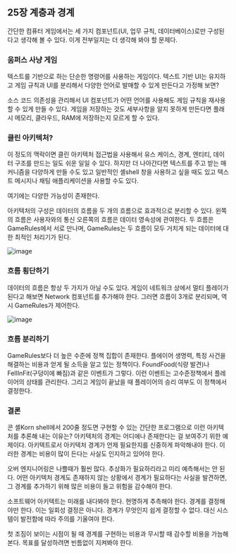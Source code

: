 ## 25장 계층과 경계

간단한 컴퓨터 게임에서는 세 가지 컴포넌트(UI, 업무 규칙, 데이터베이스)로만 구성된다고 생각해 볼 수 있다.
이게 전부일지는 더 생각해 봐야 할 문제다.

### 움퍼스 사냥 게임

텍스트를 기반으로 하는 단순한 명령어를 사용하는 게임이다.
텍스트 기반 UI는 유지하고 게임 규칙과 UI를 분리해서 다양한 언어로 발매할 수 있게 만든다고 가정해 보면?

소스 코드 의존성을 관리해서 UI 컴포넌트가 어떤 언어를 사용해도 게임 규칙을 재사용할 수 있게 만들 수 있다.
게임을 저장하는 것도 세부사항을 알지 못하게 만든다면 플래시 메모리, 클라우드, RAM에 저장하는지 모르게 할 수 있다.

### 클린 아키텍처?

이 정도의 맥락이면 클린 아키텍처 접근법을 사용해서 유스 케이스, 경계, 엔티티, 데이터 구조를 만드는 일도 쉬운 일일 수 있다.
하지만 더 나아간다면 텍스트를 주고 받는 매커니즘을 다양하게 만들 수도 있고
일반적인 셸shell 창을 사용하고 싶을 때도 있고
텍스트 메시지나 채팅 애플리케이션을 사용할 수도 있다.

여기에는 다양한 가능성이 존재한다.

아키텍처의 구성은 데이터의 흐름을 두 개의 흐름으로 효과적으로 분리할 수 있다.
왼쪽의 흐름은 사용자와의 통신
오른쪽의 흐름은 데이터 영속성에 관여한다.
두 흐름은 GameRules에서 서로 만나며, GameRules는 두 흐름이 모두 거치게 되는 데이터에 대한 최적인 처리기가 된다.

![image](https://user-images.githubusercontent.com/17442457/229589913-f9720bcc-fc99-4d88-a721-599600f02741.png)

### 흐름 횡단하기

데이터의 흐름은 항상 두 가지가 아닐 수도 있다. 게임이 네트워크 상에서 멀티 플레이가 된다고 해보면 Network 컴포넌트를 추가해야 한다. 그러면 흐름이 3개로 분리되며, 역시 GameRules가 제어한다.

![image](https://user-images.githubusercontent.com/17442457/229590107-91e918ee-84fd-4ddc-9190-9fd6282fe205.png)

### 흐름 분리하기

GameRules보다 더 높은 수준에 정책 집합이 존재한다.
플에이어 생명력, 특정 사건을 해결하는 비용과 얻게 될 소득을 알고 있는 정책이다. FoundFood(식량 발견)나 FellInFit(구덩이에 빠짐)과 같은 이벤트가 그렇다. 이런 이벤트는 고수준정책에서 플레이어의 상태를 관리한다. 그리고 게임이 끝났을 때 플레이어의 승리 여부도 이 정책에서 결정한다. 

### 결론

콘 셸Korn shell에서 200줄 정도면 구현할 수 있는 간단한 프로그램으로 이런 아키텍처를 추론해 내는 이유는?
아키텍처의 경계는 어디에나 존재한다는 걸 보여주기 위한 예제이다.
아키텍트로서 아키텍처 경계가 언제 필요한지를 신중하게 파악해내야 한다.
이러한 경계는 비용이 많이 든다는 사실도 인지하고 있어야 한다.

오버 엔지니어링은 나쁠때가 훨씬 많다. 추상화가 필요하리라고 미리 예측해서는 안 된다.
어떤 아키텍처 경계도 존재하지 않는 상황에서 경계가 필요하다는 사실을 발견하면,
그 경계를 추가하기 위해 많은 비용이 들고 위험을 감수해야 한다.

소프트웨어 아키텍트는 미래를 내다봐야 한다. 현명하게 추측해야 한다. 경계를 결정해야만 한다.
이는 일회성 결정은 아니다. 경계가 무엇인지 쉽게 결정할 수 없다.
대신 시스템이 발전함에 따라 주의를 기울여야 한다.

첫 조짐이 보이는 시점이 될 때 경계를 구현하는 비용과 무시할 때 감수할 비용을 가늠해 본다.
목표를 달성하려면 빈틈없이 지켜봐야 한다.